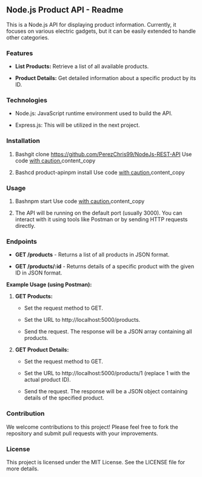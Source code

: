 Node.js Product API - Readme
----------------------------

This is a Node.js API for displaying product information. Currently, it focuses on various electric gadgets, but it can be easily extended to handle other categories.

### Features

*   **List Products:** Retrieve a list of all available products.
    
*   **Product Details:** Get detailed information about a specific product by its ID.
    

### Technologies

*   Node.js: JavaScript runtime environment used to build the API.
    
*   Express.js: This will be utilized in the next project.
    

### Installation

1.  Bashgit clone https://github.com/PerezChris99/NodeJs-REST-API Use code [with caution.](/faq#coding)content\_copy
    
2.  Bashcd product-apinpm install Use code [with caution.](/faq#coding)content\_copy
    

### Usage

1.  Bashnpm start Use code [with caution.](/faq#coding)content\_copy
    
2.  The API will be running on the default port (usually 3000). You can interact with it using tools like Postman or by sending HTTP requests directly.
    

### Endpoints

*   **GET /products** - Returns a list of all products in JSON format.
    
*   **GET /products/:id** - Returns details of a specific product with the given ID in JSON format.
    

**Example Usage (using Postman):**

1.  **GET Products:**
    
    *   Set the request method to GET.
        
    *   Set the URL to http://localhost:5000/products.
        
    *   Send the request. The response will be a JSON array containing all products.
        
2.  **GET Product Details:**
    
    *   Set the request method to GET.
        
    *   Set the URL to http://localhost:5000/products/1 (replace 1 with the actual product ID).
        
    *   Send the request. The response will be a JSON object containing details of the specified product.
        

### Contribution

We welcome contributions to this project! Please feel free to fork the repository and submit pull requests with your improvements.

### License

This project is licensed under the MIT License. See the LICENSE file for more details.
